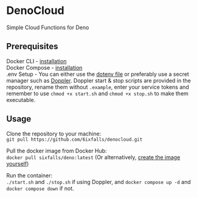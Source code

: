 # DenoCloud
Simple Cloud Functions for Deno

## Prerequisites
Docker CLI - [installation](https://docs.docker.com/engine/install/)<br>
Docker Compose - [installation](https://docs.docker.com/compose/install/)<br>
.env Setup - You can either use the [dotenv file](https://github.com/6ixfalls/denocloud/blob/main/.env.example) or preferably use a secret manager such as [Doppler](https://www.doppler.com/). Doppler start & stop scripts are provided in the repository, rename them without `.example`, enter your service tokens and remember to use `chmod +x start.sh` and `chmod +x stop.sh` to make them executable.

## Usage
Clone the repository to your machine:<br>
`git pull https://github.com/6ixfalls/denocloud.git`<br>

Pull the docker image from Docker Hub:<br>
`docker pull sixfalls/deno:latest` (Or alternatively, [create the image yourself](https://hub.docker.com/r/sixfalls/deno))<br>

Run the container:<br>
`./start.sh` and `./stop.sh` if using Doppler, and `docker compose up -d` and `docker compose down` if not.
